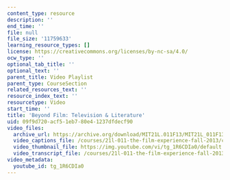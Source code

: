 ```yaml
---
content_type: resource
description: ''
end_time: ''
file: null
file_size: '11759633'
learning_resource_types: []
license: https://creativecommons.org/licenses/by-nc-sa/4.0/
ocw_type: ''
optional_tab_title: ''
optional_text: ''
parent_title: Video Playlist
parent_type: CourseSection
related_resources_text: ''
resource_index_text: ''
resourcetype: Video
start_time: ''
title: 'Beyond Film: Television & Literature'
uid: 09f9d720-acf5-1eb7-80e4-1237dfdecf90
video_files:
  archive_url: https://archive.org/download/MIT21L.011F13/MIT21L_011F13_Instructor_BeyondFilm_300k.mp4
  video_captions_file: /courses/21l-011-the-film-experience-fall-2013/cbc5249c0c525311ad020cbdc3ab502e_tg_1R6CDIa0.vtt
  video_thumbnail_file: https://img.youtube.com/vi/tg_1R6CDIa0/default.jpg
  video_transcript_file: /courses/21l-011-the-film-experience-fall-2013/543db9f209568b35452f0656ac2f8e36_tg_1R6CDIa0.pdf
video_metadata:
  youtube_id: tg_1R6CDIa0
---
```

